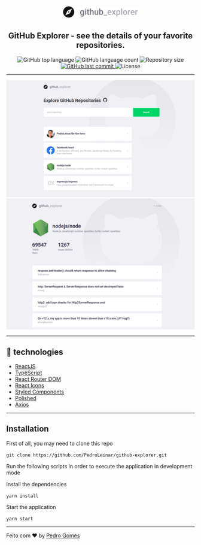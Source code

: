<h1 align="center">
  <img src="src/assets/logo.svg" alt="Github" width="200px">
</h1>


 
<h2 align="center">
  GitHub Explorer - see the details of your favorite repositories.
</h2>


 
<p align="center">
  <img alt="GitHub top language" src="https://img.shields.io/github/languages/top/pedroleinar/github-explorer">

  <img alt="GitHub language count" src="https://img.shields.io/github/languages/count/pedroleinar/github-explorer">

  <img alt="Repository size" src="https://img.shields.io/github/repo-size/pedroleinar/github-explorer">

  <a href="https://github.com/pedroleinar/github-explorer/commits/master">
    <img alt="GitHub last commit" src="https://img.shields.io/github/last-commit/pedroleinar/github-explorer">
  </a>
  <img alt="License" src="https://img.shields.io/badge/license-MIT-brightgreen">
  </p>
  
 ---
 
<img alt="Layout" src=".github/dashboard.png">

<img alt="Layout" src=".github/repository.png">

 ---
 
## 🚀 technologies

- [ReactJS](https://reactjs.org/)
- [TypeScript](https://github.com/microsoft/TypeScript)
- [React Router DOM](https://reacttraining.com/react-router/)
- [React Icons](https://react-icons.netlify.com/#/)
- [Styled Components](https://styled-components.com/)
- [Polished](https://github.com/styled-components/polished)
- [Axios](https://github.com/axios/axios)

---

## Installation

First of all, you may need to clone this repo 

```
git clone https://github.com/PedroLeinar/github-explorer.git
```

Run the following scripts in order to execute the application in development mode 



Install the dependencies
```
yarn install
``` 
Start the application
```
yarn start
```

---

Feito com ♥ by [Pedro Gomes](https://www.linkedin.com/in/pedroleinar/)

